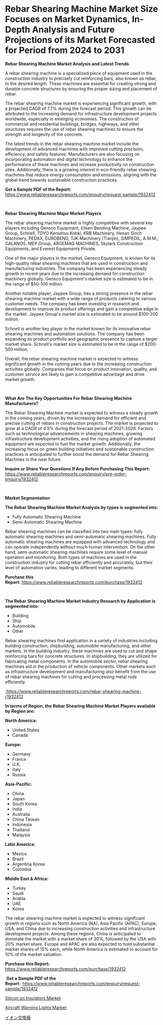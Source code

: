 <p><h1>Rebar Shearing Machine Market Size Focuses on Market Dynamics, In-Depth Analysis and Future Projections of its Market Forecasted for Period from 2024 to 2031</h1></p><p><strong>Rebar Shearing Machine Market Analysis and Latest Trends</strong></p>
<p><p>A rebar shearing machine is a specialized piece of equipment used in the construction industry to precisely cut reinforcing bars, also known as rebar, to the desired length. These machines are essential for creating strong and durable concrete structures by ensuring the proper sizing and placement of rebar.</p><p>The rebar shearing machine market is experiencing significant growth, with a projected CAGR of 7.7% during the forecast period. This growth can be attributed to the increasing demand for infrastructure development projects worldwide, especially in emerging economies. The construction of commercial and residential buildings, bridges, highways, and other structures requires the use of rebar shearing machines to ensure the strength and longevity of the concrete.</p><p>The latest trends in the rebar shearing machine market include the development of advanced machines with improved cutting precision, efficiency, and safety features. Manufacturers are also focusing on incorporating automation and digital technology to enhance the performance of these machines and increase productivity on construction sites. Additionally, there is a growing interest in eco-friendly rebar shearing machines that reduce energy consumption and emissions, aligning with the global trend towards sustainable construction practices.</p></p>
<p><strong>Get a Sample PDF of the Report:&nbsp;</strong> <a href="https://www.reliableresearchreports.com/enquiry/request-sample/1932412">https://www.reliableresearchreports.com/enquiry/request-sample/1932412</a></p>
<p>&nbsp;</p>
<p><strong>Rebar Shearing Machine Major Market Players</strong></p>
<p><p>The rebar shearing machine market is highly competitive with several key players including Gensco Equipment, Ellsen Bending Machine, Jaypee Group, Schnell, TOYO Kensetsu Kohki, KRB Machinery, Henan Sinch Machinery, PEDAX, EUROBEND, TJK Machinery (Tianjin), SIMPEDIL, A.W.M., GALANOS, MEP Group, ARGEMAQ MACHINES, Skylark Construction Equipments, and Everest Equipments Private.</p><p>One of the major players in the market, Gensco Equipment, is known for its high-quality rebar shearing machines that are used in construction and manufacturing industries. The company has been experiencing steady growth in recent years due to the increasing demand for construction machinery globally. Gensco Equipment's market size is estimated to be in the range of $50-100 million.</p><p>Another notable player, Jaypee Group, has a strong presence in the rebar shearing machine market with a wide range of products catering to various customer needs. The company has been investing in research and development to improve its product offerings and gain a competitive edge in the market. Jaypee Group's market size is estimated to be around $100-200 million.</p><p>Schnell is another key player in the market known for its innovative rebar shearing machines and automation solutions. The company has been expanding its product portfolio and geographic presence to capture a larger market share. Schnell's market size is estimated to be in the range of $200-500 million.</p><p>Overall, the rebar shearing machine market is expected to witness significant growth in the coming years due to the increasing construction activities globally. Companies that focus on product innovation, quality, and customer service are likely to gain a competitive advantage and drive market growth.</p></p>
<p>&nbsp;</p>
<p><strong>What Are The Key Opportunities For Rebar Shearing Machine Manufacturers?</strong></p>
<p><p>The Rebar Shearing Machine market is expected to witness a steady growth in the coming years, driven by the increasing demand for efficient and precise cutting of rebars in construction projects. The market is projected to grow at a CAGR of 4.5% during the forecast period of 2021-2026. Factors such as technological advancements in shearing machines, growing infrastructure development activities, and the rising adoption of automated equipment are expected to fuel the market growth. Additionally, the increasing focus on green building initiatives and sustainable construction practices is anticipated to further boost the demand for Rebar Shearing Machines in the near future.</p></p>
<p><strong>Inquire or Share Your Questions If Any Before Purchasing This Report:</strong> <a href="https://www.reliableresearchreports.com/enquiry/pre-order-enquiry/1932412">https://www.reliableresearchreports.com/enquiry/pre-order-enquiry/1932412</a></p>
<p>&nbsp;</p>
<p><strong>Market Segmentation</strong></p>
<p><strong>The Rebar Shearing Machine Market Analysis by types is segmented into:</strong></p>
<p><ul><li>Fully Automatic Shearing Machine</li><li>Semi-Automatic Shearing Machine</li></ul></p>
<p><p>Rebar shearing machines can be classified into two main types: fully automatic shearing machines and semi-automatic shearing machines. Fully automatic shearing machines are equipped with advanced technology and can operate independently without much human intervention. On the other hand, semi-automatic shearing machines require some level of manual operation and monitoring. Both types of machines are used in the construction industry for cutting rebar efficiently and accurately, but their level of automation varies, leading to different market segments.</p></p>
<p><strong>Purchase this Report:&nbsp;</strong><a href="https://www.reliableresearchreports.com/purchase/1932412">https://www.reliableresearchreports.com/purchase/1932412</a></p>
<p>&nbsp;</p>
<p><strong>The Rebar Shearing Machine Market Industry Research by Application is segmented into:</strong></p>
<p><ul><li>Building</li><li>Ship</li><li>Automobile</li><li>Other</li></ul></p>
<p><p>Rebar shearing machines find application in a variety of industries including building construction, shipbuilding, automobile manufacturing, and other markets. In the building industry, these machines are used to cut and shape reinforcing bars for concrete structures. In shipbuilding, they are utilized for fabricating metal components. In the automobile sector, rebar shearing machines aid in the production of vehicle components. Other markets such as infrastructure development and manufacturing also benefit from the use of rebar shearing machines for cutting and processing metal rods efficiently.</p></p>
<p><a href="https://www.reliableresearchreports.com/rebar-shearing-machine-r1932412">&nbsp;https://www.reliableresearchreports.com/rebar-shearing-machine-r1932412</a></p>
<p><strong>In terms of Region, the Rebar Shearing Machine Market Players available by Region are:</strong></p>
<p>
    <p> <strong> North America: </strong>
        <ul>
            <li>United States</li>
            <li>Canada</li>
        </ul>
        </p> 
    <p> <strong> Europe: </strong>
        <ul>
            <li>Germany</li>
            <li>France</li>
            <li>U.K.</li>
            <li>Italy</li>
            <li>Russia</li>
        </ul>
        </p> 
    <p> <strong> Asia-Pacific: </strong>
        <ul>
            <li>China</li>
            <li>Japan</li>
            <li>South Korea</li>
            <li>India</li>
            <li>Australia</li>
            <li>China Taiwan</li>
            <li>Indonesia</li>
            <li>Thailand</li>
            <li>Malaysia</li>
        </ul>
        </p> 
    <p> <strong> Latin America: </strong>
        <ul>
            <li>Mexico</li>
            <li>Brazil</li>
            <li>Argentina Korea</li>
            <li>Colombia</li>
        </ul>
        </p> 
    <p> <strong> Middle East & Africa: </strong>
        <ul>
            <li>Turkey</li>
            <li>Saudi</li>
            <li>Arabia</li>
            <li>UAE</li>
            <li>Korea</li>
        </ul>
    </p>
    </p>
<p><p>The rebar shearing machine market is expected to witness significant growth in regions such as North America (NA), Asia Pacific (APAC), Europe, USA, and China due to increasing construction activities and infrastructure development projects. Among these regions, China is anticipated to dominate the market with a market share of 30%, followed by the USA with 20% market share. Europe and APAC are also expected to hold substantial market shares of 15% each, while North America is estimated to account for 10% of the market valuation.</p></p>
<p><strong>Purchase this Report: </strong><a href="https://www.reliableresearchreports.com/purchase/1932412">https://www.reliableresearchreports.com/purchase/1932412</a></p>
<p>&nbsp;<strong>Get a Sample PDF of the Report:&nbsp;&nbsp;</strong><a href="https://www.reliableresearchreports.com/enquiry/request-sample/1932412">https://www.reliableresearchreports.com/enquiry/request-sample/1932412</a></p>
<p><strong></strong></p>
<p><p><a href="https://full-wildebeest-80b.notion.site/Silicon-on-Insulators-Market-Trends-Forecast-and-Competitive-Analysis-to-2031-250ae3795e8e4b38917f6585123843b4">Silicon on Insulators Market</a></p><p><a href="https://github.com/okotobwrhuteie/Market-Research-Report-List-2/blob/main/aircraft-warning-lights-market.md">Aircraft Warning Lights Market</a></p><p><a href="https://github.com/ycmtqqhvk3273/Market-Research-Report-List-1/blob/main/413435638099.md">イオン交換膜</a></p></p>